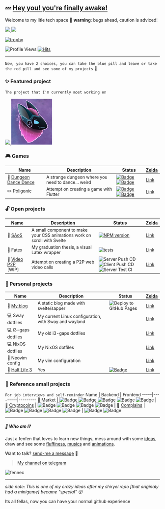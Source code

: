 ## :zzz: [Hey you! you're finally awake!](https://youtu.be/_WZCvQ5J3pk)

Welcome to my litle tech space :paw_prints: **warning**: bugs ahead, caution is adviced!

<a href="https://github.com/anuraghazra/github-readme-stats" float="left">
  <img height="150px" src="https://github-readme-stats.vercel.app/api?username=shiryel&show_icons=true&theme=tokyonight&hide_title=true&count_private=true" />
  <img height="150px" src="https://github-readme-stats.vercel.app/api/top-langs/?username=shiryel&layout=compact&hide=html,Makefile&text_color=daf7dc&bg_color=151515" />
</a>
  
[![trophy](https://github-profile-trophy.vercel.app/?username=shiryel&theme=onedark&rank=SECRET,SSS,SS,S,AAA,AA,A,B)](https://github.com/ryo-ma/github-profile-trophy)

![Profile Views](https://komarev.com/ghpvc/?username=shiryel)
[![Hits](https://hits.seeyoufarm.com/api/count/incr/badge.svg?url=https%3A%2F%2Fgithub.com%2Fshiryel&count_bg=%23DDC3FF&title_bg=%23555555&icon=&icon_color=%23E7E7E7&title=hits&edge_flat=false)](https://hits.seeyoufarm.com)

---

`Now, you have 2 choices, you can take the blue pill and leave or take the red pill and see some of my projects` :pill:

### :sparkles: Featured project
`The project that I'm currently most working on`

<a href="https://github.com/shiryel/ryush-bot" float="left">
  <img src="https://github-readme-stats.vercel.app/api/pin/?username=shiryel&repo=ryush-bot&theme=tokyonight" height="150" />
  <img src="/ryush.png" height="149" /> 
</a>

### :video_game: Games
Name | Description | Status | [Zelda](https://youtu.be/Wl959QnD3lM)
-----|-------------|--------|------
:musical_note: [Dungeon Dance Dance](https://shiryel.itch.io/dungeon-dance-dance) | A strange dungeon where you need to dance... weird | [![Badge](https://img.shields.io/badge/Status-Finished-Teal.svg)](https://shields.io/) [![Badge](https://img.shields.io/badge/-Published-LightSeaGreen.svg)](https://shields.io/) | [Link](https://github.com/shiryel/dungeon-dance-dance)
:pencil2: [Poligonic](https://play.google.com/store/apps/details?id=com.poligonicgames.poligonic) | Attempt on creating a game with Flutter | [![Badge](https://img.shields.io/badge/Status-Unfinished-red.svg)](https://shields.io/) [![Badge](https://img.shields.io/badge/-Published-LightSeaGreen.svg)](https://shields.io/) | [Link](https://github.com/shiryel/poligonic)

### :unlock: Open projects
Name | Description | Status | [Zelda](https://youtu.be/oiuyhxp4w9I)
-----|-------------|--------|------
:balloon: [SAoS](https://shiryel.github.io/saos/) | A small component to make your CSS animations work on scroll with Svelte | [![NPM version](https://img.shields.io/npm/v/saos.svg?style=flat)](https://npmjs.org/package/saos) | [Link](https://github.com/shiryel/saos)
:card_index: Fatex | My graduation thesis, a visual Latex wrapper | ![tests](https://github.com/vinicius-molina/fatex/workflows/tests/badge.svg?branch=master) | [Link](https://github.com/shiryel/fatex)
:speech_balloon: [Video P2P](https://www.webrtc.shiryel.com/) [WIP] | Attempt on creating a P2P web video calls | ![Server Push CD](https://github.com/shiryel/videochat_p2p/workflows/Server%20Push%20CD/badge.svg) ![Client Push CD](https://github.com/shiryel/videochat_p2p/workflows/Client%20Push%20CD/badge.svg) ![Server Test CI](https://github.com/shiryel/videochat_p2p/workflows/Server%20Test%20CI/badge.svg) | [Link](https://github.com/shiryel/videochat_p2p)

### :lock_with_ink_pen: Personal projects
Name | Description | Status | [Zelda](https://youtu.be/Tt7bzxurJ1I)
-----|-------------|--------|------
:notebook_with_decorative_cover: [My blog](https://www.blog.shiryel.com/) | A static blog made with svelte/sapper | ![Deploy to GitHub Pages](https://github.com/shiryel/shiryel_blog/workflows/Deploy%20to%20GitHub%20Pages/badge.svg) | [Link](https://github.com/shiryel/shiryel_blog)
:computer: Sway dotfiles | My current Linux configuration, with Sway and wayland |  | [Link](https://github.com/shiryel/sway-dotfiles)
:computer: i3-gaps dotfiles | My old i3-gaps dotfiles |  | [Link](https://github.com/shiryel/i3gaps-dotfiles)
:computer: NixOS dotfiles | My NixOS dotfiles |  | [Link](https://github.com/shiryel/nixos-dotfiles)
:page_facing_up: Neovim config | My vim configuration |  | [Link](https://github.com/shiryel/neoVim-configs)
:tada: [Half Life 3](https://youtu.be/dQw4w9WgXcQ) | Yes | [![Badge](https://img.shields.io/badge/Status-YES-LightSeaGreen.svg)](https://shields.io/) | [Link](https://youtu.be/dQw4w9WgXcQ)

### :star2: Reference small projects 
`For job interviews and self-reminder`
Name | Backend | Frontend
-----|---------|---------
:1st_place_medal: [Market](https://github.com/shiryel/challenge-market) | ![Badge](https://img.shields.io/badge/-Elixir-hotpink.svg) ![Badge](https://img.shields.io/badge/-Phoenix-deeppink.svg) ![Badge](https://img.shields.io/badge/-Absinthe%2fGraphQL-plum.svg) ![Badge](https://img.shields.io/badge/-Dataloader-plum.svg) ![Badge](https://img.shields.io/badge/-Ecto%2fPostgreSQL-royalblue.svg) |
:2nd_place_medal: [Cryptocoins](https://github.com/shiryel/challenge-cryptocoins) | ![Badge](https://img.shields.io/badge/-Elixir-hotpink.svg) ![Badge](https://img.shields.io/badge/-Phoenix-deeppink.svg) ![Badge](https://img.shields.io/badge/-Absinthe%2fGraphQL-plum.svg) ![Badge](https://img.shields.io/badge/-Ecto%2fPostgreSQL-royalblue.svg) |
:3rd_place_medal: [Complains](https://github.com/shiryel/challenge-complains) | ![Badge](https://img.shields.io/badge/-Elixir-hotpink.svg) ![Badge](https://img.shields.io/badge/-Phoenix-deeppink.svg) ![Badge](https://img.shields.io/badge/-RestFull-slategrey.svg) ![Badge](https://img.shields.io/badge/-Ecto%2fMongoDB-seagreen.svg) | ![Badge](https://img.shields.io/badge/-Svelte-salmon.svg) ![Badge](https://img.shields.io/badge/-Sapper-teal.svg)

---

##### :feet: Who am I?

Just a fenfen that loves to learn new things, mess around with some [ideas](https://www.shiryel.com/), draw and see some [fluffiness](https://http.cat/), 
[mu](https://youtu.be/cTLAZunyA38)[si](https://youtu.be/slze868xkPI)[cs](https://youtu.be/FF3Dr3_h0Hw) and
[a](https://youtu.be/EYTLY17Io3c)[n](https://youtu.be/tuHe9lm5vUE)[i](https://youtu.be/ugH0YaBSaYk)[m](https://youtu.be/-PKNuZovuSw)[a](https://youtu.be/DRkgH7Uu-hA)[t](https://youtu.be/QZPSXI43P-I)[i](https://youtu.be/lIES3ii-IOg)[o](https://youtu.be/YgGzAKP_HuM)[n](https://youtu.be/hoYxHBlT-4I)[s](https://youtu.be/JJxflcxRkhI).

Want to talk? [send-me a message](https://t.me/shiryel) :speech_balloon:
> [My channel on telegram](https://t.me/shiryelden)

![fennec](https://github.com/shiryel/shiryel/blob/master/fennec.jpg?raw=true)

---

*side note: This is one of my crazy ideas after my shiryel repo [that originaly had a minigame] became "special" :kissing_smiling_eyes:*
 
 Its all fellas, now you can have your normal github experience
